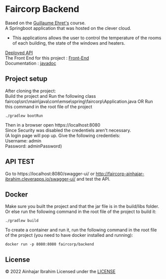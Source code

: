 # Faircorp Backend 
Based on the [Guillaume Ehret's](https://dev-mind.fr/) course.    
A Springboot application that was hosted on the clever cloud. 
- This applications allows the user to control the temperature of the rooms of each building, the state of the windows and heaters.

[Deployed API](http://faircorp-ainhajar-ibrahim.cleverapps.io/)  
The Front End for this project : [Front-End](https://github.com/Ainhajar-Ibrahim/faircorp_front_end)  
Documentation : [javadoc](https://ainhajar-ibrahim.github.io/faircop/docs/docs/index.html)
## Project setup
After cloning the project:  
Build the project and Run the following class faircop\src\main\java\com\emse\spring\faircorp\Application.java
OR
Run this command in the root file of the project
```
./gradlew bootRun
```  
Then in a browser open https://localhost:8080  
Since Security was disabled the credentiels aren't necessary.  
(A login page will pop up. Give the following credentiels:  
Username: admin  
Password: adminPassword)
## API TEST  
Go to https://localhost:8080/swagger-ui/ or http://faircorp-ainhajar-ibrahim.cleverapps.io/swagger-ui/ and test the API. 
## Docker 
Make sure you built the project and that the jar file is in the build/libs folder. 
Or else run the following command in the root file of the project to build it: 
```
./gradlew build
``` 
To create a container and run it, run the following command in the root file of the project (you need to have docker installed and running): 
```
docker run -p 8080:8080 faircorp/backend
```
## License
©️ 2022 Ainhajar Ibrahim
Licensed under the [LICENSE](https://github.com/Ainhajar-Ibrahim/faircop/blob/main/LICENSE.md)

